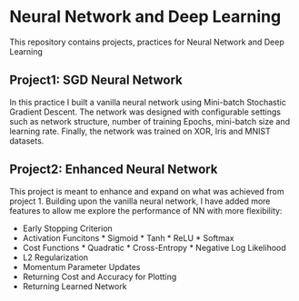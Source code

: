 # Neural Network and Deep Learning
This repository contains projects, practices for Neural Network and Deep Learning

## Project1: SGD Neural Network
  In this practice I built a vanilla neural network using Mini-batch Stochastic Gradient Descent. The network was designed with configurable settings such as network structure, number of training Epochs, mini-batch size and learning rate. Finally, the network was trained on XOR, Iris and MNIST datasets. 

## Project2: Enhanced Neural Network
  This project is meant to enhance and expand on what was achieved from project 1. Building upon the vanilla neural network, I have added more features to allow me explore the performance of NN with more flexibility:
   * Early Stopping Criterion
   * Activation Funcitons
    * Sigmoid
    * Tanh
    * ReLU
    * Softmax
   * Cost Functions
    * Quadratic
    * Cross-Entropy
    * Negative Log Likelihood
   * L2 Regularization
   * Momentum Parameter Updates
   * Returning Cost and Accuracy for Plotting
   * Returning Learned Network
